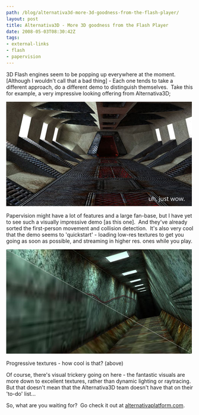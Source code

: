 ```yaml
---
path: /blog/alternativa3d-more-3d-goodness-from-the-flash-player/
layout: post
title: Alternativa3D - More 3D goodness from the Flash Player
date: 2008-05-03T08:30:42Z
tags:
- external-links
- flash
- papervision
---
```


3D Flash engines seem to be popping up everywhere at the moment.  \[Although I wouldn't call that a bad thing\] - Each one tends to take a different approach, do a different demo to distinguish themselves.  Take this for example, a very impressive looking offering from Alternativa3D;

![alternativa](alternativa.jpg)



Papervision might have a lot of features and a large fan-base, but I have yet to see such a visually impressive demo \[as this one\].  And they've already sorted the first-person movement and collision detection.  It's also very cool that the demo seems to 'quickstart' - loading low-res textures to get you going as soon as possible, and streaming in higher res. ones while you play.

![texturing](texturing.jpg)

Progressive textures - how cool is that? (above)

Of course, there's visual trickery going on here - the fantastic visuals are more down to excellent textures, rather than dynamic lighting or raytracing.  But that doesn't mean that the Alternativa3D team doesn't have that on their 'to-do' list...

So, what are you waiting for?  Go check it out at [alternativaplatform.com](http://blog.alternativaplatform.com/en/ "Open link in a new window").